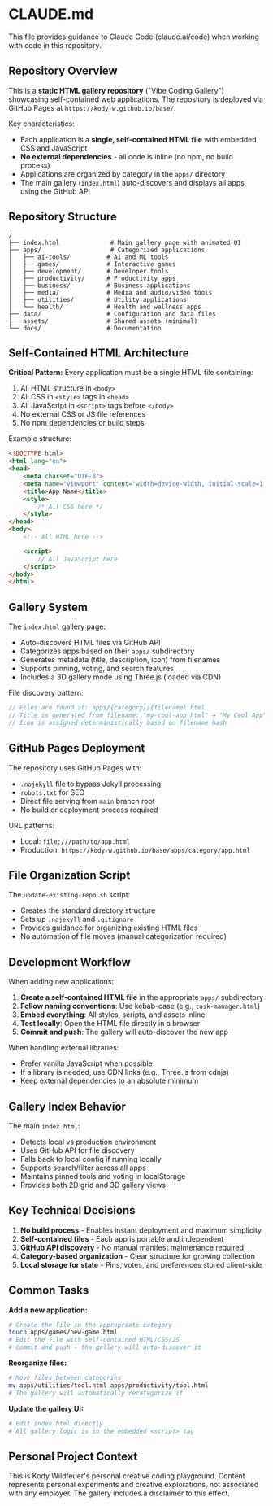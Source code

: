 # CLAUDE.md

This file provides guidance to Claude Code (claude.ai/code) when working with code in this repository.

## Repository Overview

This is a **static HTML gallery repository** ("Vibe Coding Gallery") showcasing self-contained web applications. The repository is deployed via GitHub Pages at `https://kody-w.github.io/base/`.

Key characteristics:
- Each application is a **single, self-contained HTML file** with embedded CSS and JavaScript
- **No external dependencies** - all code is inline (no npm, no build process)
- Applications are organized by category in the `apps/` directory
- The main gallery (`index.html`) auto-discovers and displays all apps using the GitHub API

## Repository Structure

```
/
├── index.html              # Main gallery page with animated UI
├── apps/                   # Categorized applications
│   ├── ai-tools/          # AI and ML tools
│   ├── games/             # Interactive games
│   ├── development/       # Developer tools
│   ├── productivity/      # Productivity apps
│   ├── business/          # Business applications
│   ├── media/             # Media and audio/video tools
│   ├── utilities/         # Utility applications
│   └── health/            # Health and wellness apps
├── data/                  # Configuration and data files
├── assets/                # Shared assets (minimal)
└── docs/                  # Documentation
```

## Self-Contained HTML Architecture

**Critical Pattern:** Every application must be a single HTML file containing:
1. All HTML structure in `<body>`
2. All CSS in `<style>` tags in `<head>`
3. All JavaScript in `<script>` tags before `</body>`
4. No external CSS or JS file references
5. No npm dependencies or build steps

Example structure:
```html
<!DOCTYPE html>
<html lang="en">
<head>
    <meta charset="UTF-8">
    <meta name="viewport" content="width=device-width, initial-scale=1.0">
    <title>App Name</title>
    <style>
        /* All CSS here */
    </style>
</head>
<body>
    <!-- All HTML here -->

    <script>
        // All JavaScript here
    </script>
</body>
</html>
```

## Gallery System

The `index.html` gallery page:
- Auto-discovers HTML files via GitHub API
- Categorizes apps based on their `apps/` subdirectory
- Generates metadata (title, description, icon) from filenames
- Supports pinning, voting, and search features
- Includes a 3D gallery mode using Three.js (loaded via CDN)

File discovery pattern:
```javascript
// Files are found at: apps/{category}/{filename}.html
// Title is generated from filename: "my-cool-app.html" → "My Cool App"
// Icon is assigned deterministically based on filename hash
```

## GitHub Pages Deployment

The repository uses GitHub Pages with:
- `.nojekyll` file to bypass Jekyll processing
- `robots.txt` for SEO
- Direct file serving from `main` branch root
- No build or deployment process required

URL patterns:
- Local: `file:///path/to/app.html`
- Production: `https://kody-w.github.io/base/apps/category/app.html`

## File Organization Script

The `update-existing-repo.sh` script:
- Creates the standard directory structure
- Sets up `.nojekyll` and `.gitignore`
- Provides guidance for organizing existing HTML files
- No automation of file moves (manual categorization required)

## Development Workflow

When adding new applications:

1. **Create a self-contained HTML file** in the appropriate `apps/` subdirectory
2. **Follow naming conventions**: Use kebab-case (e.g., `task-manager.html`)
3. **Embed everything**: All styles, scripts, and assets inline
4. **Test locally**: Open the HTML file directly in a browser
5. **Commit and push**: The gallery will auto-discover the new app

When handling external libraries:
- Prefer vanilla JavaScript when possible
- If a library is needed, use CDN links (e.g., Three.js from cdnjs)
- Keep external dependencies to an absolute minimum

## Gallery Index Behavior

The main `index.html`:
- Detects local vs production environment
- Uses GitHub API for file discovery
- Falls back to local config if running locally
- Supports search/filter across all apps
- Maintains pinned tools and voting in localStorage
- Provides both 2D grid and 3D gallery views

## Key Technical Decisions

1. **No build process** - Enables instant deployment and maximum simplicity
2. **Self-contained files** - Each app is portable and independent
3. **GitHub API discovery** - No manual manifest maintenance required
4. **Category-based organization** - Clear structure for growing collection
5. **Local storage for state** - Pins, votes, and preferences stored client-side

## Common Tasks

**Add a new application:**
```bash
# Create the file in the appropriate category
touch apps/games/new-game.html
# Edit the file with self-contained HTML/CSS/JS
# Commit and push - the gallery will auto-discover it
```

**Reorganize files:**
```bash
# Move files between categories
mv apps/utilities/tool.html apps/productivity/tool.html
# The gallery will automatically recategorize it
```

**Update the gallery UI:**
```bash
# Edit index.html directly
# All gallery logic is in the embedded <script> tag
```

## Personal Project Context

This is Kody Wildfeuer's personal creative coding playground. Content represents personal experiments and creative explorations, not associated with any employer. The gallery includes a disclaimer to this effect.
